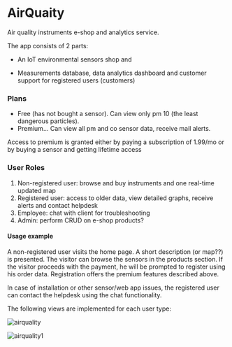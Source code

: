 # AirQuaity

Air quality instruments e-shop and analytics service. 

The app consists of 2 parts:

* An IoT environmental sensors shop and 

* Measurements database, data analytics dashboard and customer support for registered  users (customers)

### Plans

* Free (has not bought a sensor). Can view only pm 10 (the least dangerous particles).
* Premium... Can view all pm and co sensor data, receive mail alerts. 

Access to premium is granted either by paying a subscription of 1.99/mo or by buying a sensor and getting lifetime access

### User Roles

1. Non-registered user: browse and buy instruments and one real-time updated map
1. Registered user: access to older data, view detailed graphs, receive alerts and contact helpdesk
1. Employee: chat with client for troubleshooting
1. Admin: perform CRUD on e-shop products?


#### Usage example
A non-registered user visits the home page. A short description (or map??) is presented. The visitor can browse the sensors in the products section. If the visitor proceeds with the payment, he will be prompted to register using his order data. Registration offers the premium features described above.

In case of installation or other sensor/web app issues, the registered user can contact the helpdesk using the chat functionality.

The following views are implemented for each user type:

![airquality](https://drive.google.com/uc?export=view&id=1DDiBn9q764pYFQMmU3rjXL31oPKY5suY)

![airquality1](https://drive.google.com/uc?export=view&id=1V7tNMndwosPryU9sLPwCmoZD5x3GPhwC)
